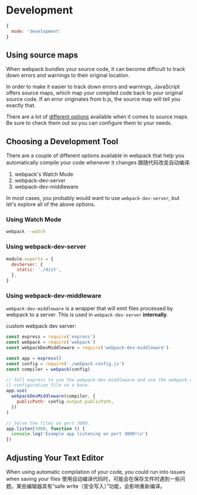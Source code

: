 # Development

```js
{
  mode: 'development'
}
```

## Using source maps

When webpack bundles your source code, it can become difficult to track down errors and warnings to their original location.

In order to make it easier to track down errors and warnings, JavaScript offers source maps, which map your compiled code back to your original source code. If an error originates from b.js, the source map will tell you exactly that.

There are a lot of [different options](https://webpack.js.org/configuration/devtool) available when it comes to source maps. Be sure to check them out so you can configure them to your needs.

## Choosing a Development Tool

There are a couple of different options available in webpack that help you automatically compile your code whenever it changes 跟随代码改变自动编译:

1. webpack's Watch Mode
2. webpack-dev-server
3. webpack-dev-middleware

In most cases, you probably would want to use `webpack-dev-server`, but let's explore all of the above options.

### Using Watch Mode

```sh
webpack --watch
```

### Using webpack-dev-server

```js
module.exports = {
  devServer: {
    static: './dist',
  },
}
```

### Using webpack-dev-middleware

`webpack-dev-middleware` is a wrapper that will emit files processed by webpack to a server. This is used in `webpack-dev-server` **internally**.

custom webpack dev server:

```js
const express = require('express')
const webpack = require('webpack')
const webpackDevMiddleware = require('webpack-dev-middleware')

const app = express()
const config = require('./webpack.config.js')
const compiler = webpack(config)

// Tell express to use the webpack-dev-middleware and use the webpack.config.js
// configuration file as a base.
app.use(
  webpackDevMiddleware(compiler, {
    publicPath: config.output.publicPath,
  })
)

// Serve the files on port 3000.
app.listen(3000, function () {
  console.log('Example app listening on port 3000!\n')
})
```

## Adjusting Your Text Editor

When using automatic compilation of your code, you could run into issues when saving your files
使用自动编译代码时，可能会在保存文件时遇到一些问题。某些编辑器具有“safe write（安全写入）”功能，会影响重新编译。
